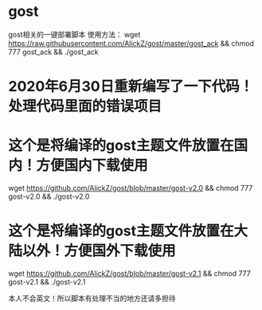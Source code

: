 # gost
 gost相关的一键部署脚本
 使用方法：
wget https://raw.githubusercontent.com/AlickZ/gost/master/gost_ack && chmod 777 gost_ack && ./gost_ack

#  2020年6月30日重新编写了一下代码！处理代码里面的错误项目

#  这个是将编译的gost主题文件放置在国内！方便国内下载使用

wget https://github.com/AlickZ/gost/blob/master/gost-v2.0 && chmod 777 gost-v2.0 && ./gost-v2.0

# 这个是将编译的gost主题文件放置在大陆以外！方便国外下载使用

wget https://github.com/AlickZ/gost/blob/master/gost-v2.1 && chmod 777 gost-v2.1 && ./gost-v2.1

本人不会英文！所以脚本有处理不当的地方还请多担待
